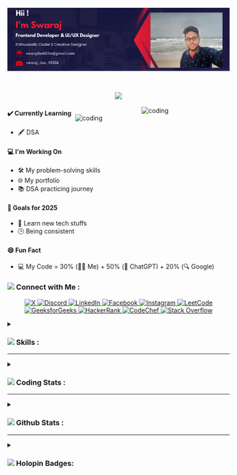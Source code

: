 <p align="center"> <img src="my design.png" alt="My Design Banner"> </p>
<img src="https://www.animatedimages.org/data/media/562/animated-line-image-0168.gif" width="1920" height="2">

<p align="center">
    <img src="https://readme-typing-svg.herokuapp.com?color=32CD32&width=600&height=38&lines=A+passionate+programmer+from+Kolkata...;Enthusiatic+Coder...;Exploring+the+world+of+tech...;Creative+UI/UX+Designer...;Open+Source+Enthusiasist...&center=true"></a>
</p>

<img align="right" alt="coding" width="200" src="https://i.giphy.com/media/v1.Y2lkPTc5MGI3NjExMTF1M29tNTZ1N2dmbDZ0b3NuNXYyZm5kY2x5djFmb2h4c2N2emlyZiZlcD12MV9pbnRlcm5hbF9naWZfYnlfaWQmY3Q9dHM/hS42TuYYnANLFR9IRQ/giphy.gif">
<img align="right" alt="coding" width="350" src="https://i.giphy.com/media/v1.Y2lkPTc5MGI3NjExOXB3NjVhaDVpaG50ZGxxemd3MjBnM25nOHZjNDAzdnR4MmZycTV2byZlcD12MV9pbnRlcm5hbF9naWZfYnlfaWQmY3Q9cw/f7omQNmgiyjj5sffvZ/giphy.gif">

#### ✔️ Currently Learning  
- 🖋️ DSA</sub>  

#### 💻 I'm Working On  
- 🛠️ My problem-solving skills</sub>  
- 🌐 My portfolio</sub>  
- 📚 DSA practicing journey</sub>  

#### 🎯 Goals for 2025  
- 🚀 Learn new tech stuffs</sub>  
- 🕒 Being consistent</sub>  

#### 😄 Fun Fact  
- 💻 My Code = 30% (👨‍💻 Me) + 50% (🤖 ChatGPT) + 20% (🔍 Google)</sub>

### <img src="https://usagif.com/wp-content/uploads/gifs/handshake-63.gif" width="35"> Connect with Me :
<p align="center">
  <a href="https://x.com/swaraj__das" target="_blank">
    <img src="https://img.shields.io/badge/Twitter-1DA1F2?style=for-the-badge&logo=x&logoColor=white" alt="X" />
  </a>
  <a href="https://discord.com/users/swaraj_das_01234" target="_blank">
    <img src="https://img.shields.io/badge/Discord-5865F2?style=for-the-badge&logo=discord&logoColor=white" alt="Discord" />
  </a>
  <a href="https://linkedin.com/in/swarajdas01" target="_blank">
    <img src="https://img.shields.io/badge/LinkedIn-0077B5?style=for-the-badge&logo=linkedin&logoColor=white" alt="LinkedIn" />
  </a>
  <a href="https://fb.com/i.m.swaraj.01" target="_blank">
    <img src="https://img.shields.io/badge/Facebook-1877F2?style=for-the-badge&logo=facebook&logoColor=white" alt="Facebook" />
  </a>
  <a href="https://instagram.com/little_traveller_swaraj" target="_blank">
    <img src="https://img.shields.io/badge/Instagram-E4405F?style=for-the-badge&logo=instagram&logoColor=white" alt="Instagram" />
  </a>
  <a href="https://www.leetcode.com/swaraj_das_00" target="_blank">
    <img src="https://img.shields.io/badge/LeetCode-FFA116?style=for-the-badge&logo=leetcode&logoColor=white" alt="LeetCode" />
  </a>
  <a href="https://auth.geeksforgeeks.org/user/swarajd4www" target="_blank">
    <img src="https://img.shields.io/badge/GeeksforGeeks-00C853?style=for-the-badge&logo=geeksforgeeks&logoColor=white" alt="GeeksforGeeks" />
  </a>
  <a href="https://www.hackerrank.com/swarajdas625w" target="_blank">
    <img src="https://img.shields.io/badge/HackerRank-2EC866?style=for-the-badge&logo=hackerrank&logoColor=white" alt="HackerRank" />
  </a>
  <a href="https://www.codechef.com/users/swarajdas625w" target="_blank">
    <img src="https://img.shields.io/badge/CodeChef-5B4638?style=for-the-badge&logo=codechef&logoColor=white" alt="CodeChef" />
  </a>
  <a href="https://stackoverflow.com/users/26138634/swaraj-das" target="_blank">
    <img src="https://img.shields.io/badge/StackOverflow-F58025?style=for-the-badge&logo=stackoverflow&logoColor=white" alt="Stack Overflow" /></a>
</p>
<!-- This is a comment 
<a href="#" ><sub><img src="https://readme-typing-svg.herokuapp.com?font=Hack+Nerd+Font&duration=2000&pause=500&color=E6EDF3&random=false&width=450&lines=Feel+free+to+connect+with+me+%F0%9F%98%8A+" alt="Typing SVG" /></sub></a>
-->


<details>
<summary><h3><img src="https://images.squarespace-cdn.com/content/v1/656e7567e1a7b64925df6bc6/80998c81-49e8-408b-ad3c-fd0edef9243c/MTMWeb_About_3_Tools.gif" width="35"> Skills :</h3><hr></summary>

🌟 **Programming Languages**
| <img src="https://img.icons8.com/color/48/000000/python.png" width="48"> | <img src="https://img.icons8.com/color/48/000000/javascript--v1.png" width="48"> | <img src="https://img.icons8.com/color/48/000000/html-5--v1.png" width="48"> | <img src="https://img.icons8.com/color/48/000000/css3.png" width="48"> | <img src="https://img.icons8.com/color/48/000000/java-coffee-cup-logo.png" width="48"> | <img src="https://img.icons8.com/color/48/000000/kotlin.png" width="48"> | <img src="https://img.icons8.com/color/48/000000/c-sharp-logo.png" width="48"> |
|:-------------------------------------------------------------------------:|:-----------------------------------------------------------------------------:|:-----------------------------------------------------------------------:|:-----------------------------------------------------------------------:|:-------------------------------------------------------------------------:|:-------------------------------------------------------------------------:|:-------------------------------------------------------------------------:|
| Python                                                                    | JavaScript                                                                  | HTML                                                                    | CSS                                                                    | Java                                                                    | Kotlin                                                                  | C#                                                                     |

🛠️ **Tools Used**
| <img src="https://img.icons8.com/color/40/000000/visual-studio-code-2019.png" width="40"> | <img src="https://avatars.githubusercontent.com/u/18133?s=280&v=4" width="40"> | <img src="https://cdn0.iconfinder.com/data/icons/shift-logotypes/32/Github-512.png" width="40"> | <img src="https://img.icons8.com/color/40/000000/canva.png" width="40"> |
|:---------------------------------------------------------------------------------------:|:---------------------------------------------------------------------------------------------:|:-------------------------------------------------------------------------------------------------------------:|:-------------------------------------------------------------------------------------------------------------:|
| VSCode                                                                                  | Git                                                                                          | GitHub                                                                                                       | Canva                                                                                                       |

🤝 **Soft Skills**
| <img src="https://img.icons8.com/color/48/000000/conference-call.png" width="48"> | <img src="https://img.icons8.com/color/48/000000/teamwork.png" width="48"> | <img src="https://img.icons8.com/color/48/000000/idea.png" width="48"> | <img src="https://github.com/user-attachments/assets/ef647d41-702b-48d2-b103-88e4c6242bd3" alt="Adaptability" width="40"> | <img src="https://img.icons8.com/color/48/000000/reading.png" width="48"> |
|:----------------------------------------------------------------------------------:|:-------------------------------------------------------------------------:|:---------------------------------------------------------------------:|:-------------------------------------------------------------------------------------------------------------:|:-------------------------------------------------------------------------:|
| Communication                                                                      | Collaboration                                                            | Problem Solving                                                      | Adaptability                                                                                                 | Continuous Learning                                                    |

🎨 **Creative Skills**
| <img src="https://img.icons8.com/color/40/000000/adobe-photoshop--v1.png" width="40"> | <img src="https://img.icons8.com/color/40/000000/figma--v1.png" width="40"> | <img src="https://img.icons8.com/color/40/000000/canva.png" width="40"> |
|:------------------------------------------------------------------------------------:|:----------------------------------------------------------------------------:|:------------------------------------------------------------------------:|
| Adobe Photoshop                                                                      | Figma                                                                        | Canva                                                                   |

</details>


<details>
<summary><h3><img src="https://i.pinimg.com/originals/49/63/55/49635571e277679dbba17f67dee7da98.gif" width="50"> Coding Stats :</h3>
<hr></summary>
    <br>
  <table align="center">
    <tr>
      <td align="center">
        <a href="https://leetcode.com/swaraj_das_00/">
          <img src="https://leetcard.jacoblin.cool/swaraj_das_00" alt="LeetCode Stats" height="180"/>
        </a>
        <p><b><img src="https://ih1.redbubble.net/image.662995401.2784/st,small,507x507-pad,600x600,f8f8f8.u3.jpg" width="20"> Click to view my LeetCode profile</b></p>
      </td>
      <td align="center">
        <a href="https://www.geeksforgeeks.org/user/swarajd4www/">
          <img src="https://gfgstatscard.vercel.app/swarajd4www" alt="GFG Stats" width="380"/>
        </a>
        <p><b><img src="https://play-lh.googleusercontent.com/ZI21NMObsjB7DbPU_EXRymHJL3HQpfsrB2N4CWb-diXm4xjl_13mmetYQZvcpgGf-64=w600-h300-pc0xffffff-pd" width="35"> Click to view my GeeksforGeeks profile</b></p>
      </td>
    </tr>
  </table>
</details>

<details>
<summary><h3><img src="https://media.giphy.com/media/iY8CRBdQXODJSCERIr/giphy.gif" width="35"> Github Stats :</h3>
<hr></summary>
<br>
<p align="center">
    <img src="https://github-trophies.vercel.app/?username=swaraj-das&theme=darkhub&title=MultiLanguage,Commit,Repositories,Followers,Issues,Stars,PullRequest,Reviews,Organizations&column=8&margin-w=15&margin-h=15" alt="swaraj-das trophies" />
</p>
<p align="center">
   <a href="#"><img src="https://github-readme-stats.vercel.app/api?username=swaraj-das&show_icons=true&hide=&count_private=true&title_color=32CD32&text_color=ffffff&icon_color=32CD32&bg_color=1c1917&hide_border=true&show_icons=true&custom_title=My%20GitHub%20Stats&card_width=400px" alt="swaraj-das's GitHub stats" /></a>
   <a href="#"><img src="https://github-readme-streak-stats.herokuapp.com/?user=swaraj-das&stroke=ffffff&background=1c1917&ring=32CD32&fire=32CD32&currStreakNum=ffffff&currStreakLabel=32CD32&sideNums=ffffff&sideLabels=ffffff&dates=ffffff&hide_border=true&card_width=400px" /></a

[![Top Languages of Swaraj](https://github-readme-stats.vercel.app/api/top-langs/?username=swaraj-das&layout=compact&langs_count=25&theme=dark&bg_color=1c1917&title_color=32CD32&text_color=32CD32&icon_color=32CD32&hide_border=true)](https://github.com/swaraj-das/github-readme-stats)


<div align="center">
    <img src="https://komarev.com/ghpvc/?username=swaraj-das&label=Profile+Views&color=2c9135&style=for-the-badge" alt="swaraj-das" />
</div>

<a href="#"><img src="https://github-readme-activity-graph.vercel.app/graph?username=swaraj-das&theme=github-compact&custom_title=My%20GitHub%20Contribution%20Graph&radius=16&hide_border=true&area=true&color=32CD32" alt="My GitHub Contribution Graph" /></a>
</details>

<details>
<summary><h3><img src="https://media.tenor.com/9wRAjXrgP7gAAAAj/join-probloxity-or-be-a-dinglebob-like-me.gif" width="40"> Holopin Badges:</h3></summary>
</p>
<p align="center">
  <a href="https://holopin.io/@swarajdas">
    <img src="https://holopin.me/swarajdas" alt="@swarajdas's Holopin badges" width="900" />
  </a>
</p>
</details>
<img src="https://www.animatedimages.org/data/media/562/animated-line-image-0168.gif" width="1920" height="2">









